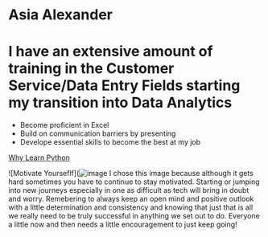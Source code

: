 # **Asia Alexander**

# I have an extensive amount of training in the Customer Service/Data Entry Fields starting my transition into Data Analytics

- Become proficient in Excel
- Build on communication barriers by presenting
- Develope essential skills to become the best at my job

[Why Learn Python](https://techbootcamps.utexas.edu/blog/why-learn-python-get-started-programming/)

![Motivate Yourseflf](![image](https://github.com/asia-alexa/Homework/assets/140040436/7b684ec6-ca34-4670-b69d-81e7c0e035fa)
 I chose this image because although it gets hard sometimes you have to continue to stay motivated. Starting or jumping into new journeys especially in one as difficult as tech will bring 
in doubt and worry. Remebering to always keep an open mind and positive outlook with a little determination and consistency and knowing that just that is all we really need to be truly successful
in anything we set out to do. Everyone a little now and then needs a little encouragement to just keep going!
